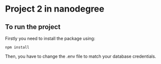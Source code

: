 # Project 2 in nanodegree


## To run the project

Firstly you need to install the package using:

`npm install`

Then, you have to change the .env file to match your database credentials.

